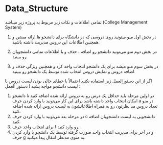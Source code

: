 # Data_Structure
تمامی اطلاعات و نکات زیر مربوط به پروژه زیر میباشد 
(College Management System)

1. در بخش اول منو میتونید روی دروسی که در دانشگاه برای دانشجو ها ارائه میشن و همچنین اطلاعات این دروس مدیریت داشته باشید.

2. در بخش دوم منو می‌تونید دانشجو رو اضافه ، حذف و یا اطلاعات تمامی دانشجویان رو ببینید.

3. در بخش سوم منو میشه برای یک دانشجو انتخاب واحد کرد و همچنین ویژگی حذف و اضافه دروس و نمایش دروس انتخاب شده توسط یک دانشجو رو ببینید.

اگر از این دستورالعمل زیر استفاده نکنید احتمالاً با خطای خالی بودن لیست دروس یا لیست دانشجو مواجه بشید !
دستور العمل : 
1. در اولین مرحله باید حداقل یک درس رو به دروس ارائه شده اضافه کنید تا دانشجو امکان انتخاب واحد داشته باشد
برای این کار می‌تونید با وارد کردن حرف a در منو تعداد دروس مد نظرتون رو به همراه اطلاعاتشون به لیست دروس ارائه شده اضافه کنید.
2. در مرحله بعد می‌تونید با وارد کردن حرف c دانشجویی به لیست دانشجویان اضافه کنید.
3. برای انتخاب واحد حرف f رو وارد کنید.
4. و در آخر برای مدیریت انتخاب واحد صورت گرفته توسط یک دانشجو با وارد کردن حرف g به منوی مدنظر انتقال پیدا میکنید.
